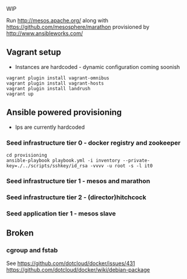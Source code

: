 WIP

Run http://mesos.apache.org/ along with https://github.com/mesosphere/marathon provisioned by http://www.ansibleworks.com/

## Vagrant setup

* Instances are hardcoded - dynamic configuration coming soonish

````
vagrant plugin install vagrant-omnibus
vagrant plugin install vagrant-hosts
vagrant plugin install landrush
vagrant up
````

## Ansible powered provisioning

* Ips are currently hardcoded

### Seed infrastructure tier 0 - docker registry and zookeeper

````
cd provisioning
ansible-playbook playbook.yml -i inventory --private-key=./../scripts/sshkey/id_rsa -vvvv -u root -s -l it0
````

### Seed infrastructure tier 1 - mesos and marathon

### Seed infrastructure tier 2 - (director)hitchcock

### Seed application tier 1 - mesos slave

## Broken

### cgroup and fstab

See https://github.com/dotcloud/docker/issues/431
https://github.com/dotcloud/docker/wiki/debian-package
